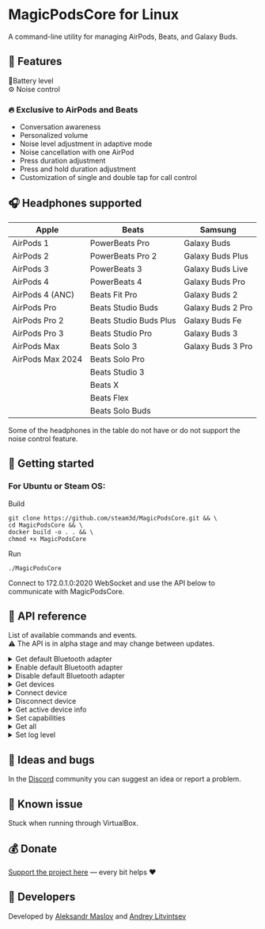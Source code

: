 # MagicPodsCore for Linux

A command-line utility for managing AirPods, Beats, and Galaxy Buds.

## 🎨 Features

🔋Battery level  
⚙️ Noise control

### 🔥 Exclusive to AirPods and Beats

- Conversation awareness
- Personalized volume
- Noise level adjustment in adaptive mode
- Noise cancellation with one AirPod
- Press duration adjustment
- Press and hold duration adjustment
- Customization of single and double tap for call control

## 🎧 Headphones supported

| Apple            | Beats                  | Samsung           |
| ---------------- | ---------------------- | ----------------- |
| AirPods 1        | PowerBeats Pro         | Galaxy Buds       |
| AirPods 2        | PowerBeats Pro 2       | Galaxy Buds Plus  |
| AirPods 3        | PowerBeats 3           | Galaxy Buds Live  |
| AirPods 4        | PowerBeats 4           | Galaxy Buds Pro   |
| AirPods 4 (ANC)  | Beats Fit Pro          | Galaxy Buds 2     |
| AirPods Pro      | Beats Studio Buds      | Galaxy Buds 2 Pro |
| AirPods Pro 2    | Beats Studio Buds Plus | Galaxy Buds Fe    |
| AirPods Pro 3    | Beats Studio Pro       | Galaxy Buds 3     |
| AirPods Max      | Beats Solo 3           | Galaxy Buds 3 Pro |
| AirPods Max 2024 | Beats Solo Pro         |                   |
|                  | Beats Studio 3         |                   |
|                  | Beats X                |                   |
|                  | Beats Flex             |                   |
|                  | Beats Solo Buds        |                   |

Some of the headphones in the table do not have or do not support the noise control feature.

## 🚀 Getting started

### For Ubuntu or Steam OS:

Build
```
git clone https://github.com/steam3d/MagicPodsCore.git && \
cd MagicPodsCore && \
docker build -o . . && \
chmod +x MagicPodsCore
```

Run
```
./MagicPodsCore
```

Connect to 172.0.1.0:2020 WebSocket and use the API below to communicate with MagicPodsCore.

## 📘 API reference

List of available commands and events.  
⚠️ The API is in alpha stage and may change between updates.

<details><summary>Get default Bluetooth adapter</summary>

Returns the status of the active Bluetooth adapter. If the connection status of active Bluetooth adapter changes, MagicPodsCore will notify (see Response section).

**Request:**

```
{
    "method":"GetDefaultBluetoothAdapter"
}
```

**Response:**

```
{
  "defaultbluetooth": {
    "enabled":"bool"
  }
}
```

Returns an empty object if no Bluetooth adapter is found:

```
{
  "defaultbluetooth": {}
}
```
</details>

<details><summary>Enable default Bluetooth adapter</summary>

Enables the active Bluetooth adapter.

**Request:**

```
{
    "method":"EnableDefaultBluetoothAdapter"
}
```

**Response:**

Same as `GetDefaultBluetoothAdapter` response.

</details>

<details><summary>Disable default Bluetooth adapter</summary>

Disables the active Bluetooth adapter.

**Request:**

```
{
    "method":"DisableDefaultBluetoothAdapter"
}
```

**Response:**

Same as `GetDefaultBluetoothAdapter` response.

</details>

<details><summary>Get devices</summary>

Returns a list of headphones supported by MagicPodsCore that are found in the system. If the connection status of any device changes, MagicPodsCore will notify (see Response section).

**Request:**

```
{
    "method":"GetDevices"
}
```

**Response:**

```
{
  "headphones": [{
    "name": "string",
    "address": "string",
    "connected":"bool"
  },
  {
    "name": "string",
    "address": "string",
    "connected":"bool"
  }]
}
```

Returns an empty list if no headphones are found:

```
{
  "headphones": []
}
```
</details>

<details><summary>Connect device</summary>

Connects to a pair of headphones by the specified `address`. You can get the address using the `GetDevices` method.

**Request:**

```
{
    "method":"ConnectDevice",
    "arguments": {
        "address": "string"
    }
}
```
**Response:**

Returns the list of headphones regardless of connection success — see the `GetDevices` response.

</details>


<details><summary>Disconnect device</summary>

Disconnects the headphones by the specified `address`. The address can be retrieved using the `GetDevices` method.

**Request:**

```
{
    "method":"DisconnectDevice",
    "arguments": {
        "address": "string"
    }
}
```

**Response:**

Returns the list of headphones regardless of disconnection success — see the `GetDevices` response.

</details>

<details><summary>Get active device info</summary>

Returns details about the currently connected device. If any property changes, MagicPodsCore will notify (see Response section).

**Request:**

```
{
    "method":"GetActiveDeviceInfo"
}
```

**Response:**

```
{
  "info":{
    "name": "string",
    "address": "string",
    "connected": "bool",
    "capabilities": {
      "battery": {
        "single": {
          "battery": "int",
          "charging": "bool",
          "status": "int"
        },
        "left": {
          "battery": "int",
          "charging": "bool",
          "status": "int"
        },
        "right": {
          "battery": "int",
          "charging": "bool",
          "status": "int"
        },
        "case": {
          "battery": "int",
          "charging": "bool",
          "status": "int"
        },
        "readonly": "bool"
      },
      "anc": {
        "options": "int",
        "selected": "int",
        "readonly": "bool"
      }
    }
  }
}
```




If no device is connected:

```
{
    "info": {}
}
```

If device has no capabilities:

```
{
  "capabilities": {}
}
```

</details>

<details><summary>Set capabilities</summary>

If a capability is not marked as read-only (`readonly: false`), you can change it. You can retrieve the list of available capabilities using `GetActiveDeviceInfo`. The `options` field shows available values, and `selected` shows the current one.

**Request:**

```
{
  "method": "SetCapabilities",
  "arguments": {
    "address": "string",
    "capabilities": {
      "capabilityname1": {
        "selected": "int"
      },
      "capabilityname2": {
        "selected": "int"
      }
    }
  }
}
```

</details>

<details><summary>Get all</summary>

Combines the following requests: `GetDevices`, `GetDefaultBluetoothAdapter`, and `GetActiveDeviceInfo`.

**Request:**

```
{
    "method":"GetAll"
}
```

**Response:**

```
{
  "headphones": [{
    "name": "string",
    "address": "string",
    "connected":"bool"
  },
  {
    "name": "string",
    "address": "string",
    "connected":"bool"
  }],

  "defaultbluetooth": {
    "enabled":"bool"
 },

  "info":{
      "name": "string",
      "address": "string",
      "connected": "bool",
      "capabilities": {
        "battery": {
          "single": {
            "battery": "int",
            "charging": "bool",
            "status": "int"
          },
          "left": {
            "battery": "int",
            "charging": "bool",
            "status": "int"
          },
          "right": {
            "battery": "int",
            "charging": "bool",
            "status": "int"
          },
          "case": {
            "battery": "int",
            "charging": "bool",
            "status": "int"
          },
          "readonly": "bool"
        },
        "anc": {
          "options": "int",
          "selected": "int",
          "readonly": "bool"
        }
      }
  }

}
```
</details>

<details><summary>Set log level</summary>

Sets the logging level.
⚠️ This method is not intended for public use.

**Request:**

```
{
  "method": "SetLogLevel",
  "arguments": {
      "selected": int,
  }
}
```

</details>

## 🧪 Ideas and bugs

In the [Discord](https://discord.com/invite/8XZmDQwen6) community you can suggest an idea or report a problem.

## 🩼 Known issue

Stuck when running through VirtualBox.

## 💰 Donate

[Support the project here](https://magicpods.app/donate/) — every bit helps ❤️

## 💖 Developers

Developed by [Aleksandr Maslov](https://github.com/steam3d/) and [Andrey Litvintsev](https://github.com/andreylitvintsev)